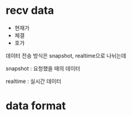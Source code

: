 # recv data
* 현재가
* 체결
* 호가

데이터 전송 방식은 snapshot, realtime으로 나뉘는데

 snapshot : 요청했을 때의 데이터

 realtime : 실시간 데이터 
 

# data format
